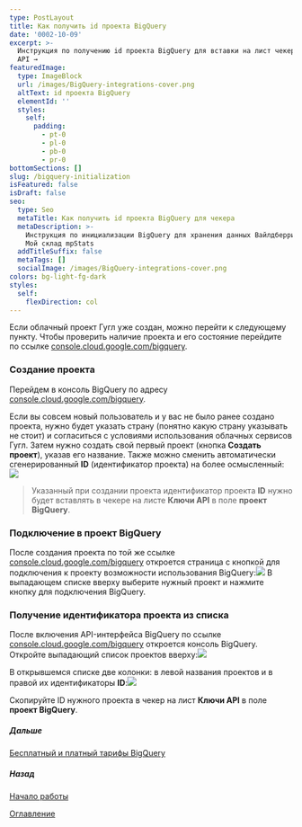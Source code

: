 ```yaml
---
type: PostLayout
title: Как получить id проекта BigQuery
date: '0002-10-09'
excerpt: >-
  Инструкция по получению id проекта BigQuery для вставки на лист чекера Ключи
  API →
featuredImage:
  type: ImageBlock
  url: /images/BigQuery-integrations-cover.png
  altText: id проекта BigQuery
  elementId: ''
  styles:
    self:
      padding:
        - pt-0
        - pl-0
        - pb-0
        - pr-0
bottomSections: []
slug: /bigquery-initialization
isFeatured: false
isDraft: false
seo:
  type: Seo
  metaTitle: Как получить id проекта BigQuery для чекера
  metaDescription: >-
    Инструкция по инициализации BigQuery для хранения данных Вайлдберриз Озон
    Мой склад mpStats
  addTitleSuffix: false
  metaTags: []
  socialImage: /images/BigQuery-integrations-cover.png
colors: bg-light-fg-dark
styles:
  self:
    flexDirection: col
---
```

Если облачный проект Гугл уже создан, можно перейти к следующему пункту. Чтобы проверить наличие проекта и его состояние перейдите по ссылке [console.cloud.google.com/bigquery](https://console.cloud.google.com/bigquery).

### Создание проекта

Перейдем в консоль BigQuery по адресу [console.cloud.google.com/bigquery](https://console.cloud.google.com/bigquery).

Если вы совсем новый пользователь и у вас не было ранее создано проекта, нужно будет указать страну (понятно какую страну указывать не стоит) и согласиться с условиями использования облачных сервисов Гугл. Затем нужно создать свой первый проект (кнопка **Создать проект**), указав его название. Также можно сменить автоматически сгенерированный **ID** (идентификатор проекта) на более осмысленный:![](/images/create-bq-project.PNG)

> Указанный при создании проекта идентификатор проекта **ID** нужно будет вставлять в чекере на листе **Ключи API** в поле **проект  BigQuery**.

### Подключение в проект BigQuery

После создания проекта по той же ссылке [console.cloud.google.com/bigquery](https://console.cloud.google.com/bigquery) откроется страница с кнопкой для подключения к проекту возможности использования BigQuery:![](/images/bq-enable-api.PNG)
В выпадающем списке вверху выберите нужный проект и нажмите кнопку для подключения BigQuery.

### Получение идентификатора проекта из списка

После включения API-интерфейса BigQuery по ссылке [console.cloud.google.com/bigquery](https://cloud.google.com/bigquery/) откроется консоль BigQuery. Откройте выпадающий список проектов вверху:![](/images/console-bq-dropdown-list.png)

В открывшемся списке две колонки: в левой названия проектов и в правой их идентификаторы **ID**:![](/images/bq-list-projects.PNG)

Скопируйте ID нужного проекта в чекер на лист **Ключи API** в поле **проект BigQuery**.

##### Дальше

[Бесплатный и платный тарифы BigQuery](/blog/bigquery-sandbox/)

##### Назад

[Начало работы](/blog/beginning-of-use/)





[Оглавление](/table-of-contents)